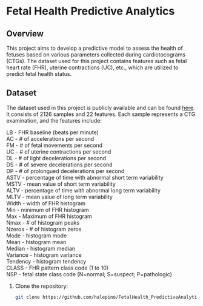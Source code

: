 # Fetal Health Predictive Analytics

## Overview

This project aims to develop a predictive model to assess the health of fetuses based on various parameters collected during cardiotocograms (CTGs). The dataset used for this project contains features such as fetal heart rate (FHR), uterine contractions (UC), etc., which are utilized to predict fetal health status.

## Dataset

The dataset used in this project is publicly available and can be found [here](https://www.kaggle.com/datasets/andrewmvd/fetal-health-classification). 
It consists of 2126 samples and 22 features. Each sample represents a CTG examination, and the features include:

LB - FHR baseline (beats per minute)  
AC - # of accelerations per second  
FM - # of fetal movements per second  
UC - # of uterine contractions per second  
DL - # of light decelerations per second  
DS - # of severe decelerations per second  
DP - # of prolongued decelerations per second  
ASTV - percentage of time with abnormal short term variability  
MSTV - mean value of short term variability  
ALTV - percentage of time with abnormal long term variability  
MLTV - mean value of long term variability  
Width - width of FHR histogram  
Min - minimum of FHR histogram  
Max - Maximum of FHR histogram   
Nmax - # of histogram peaks  
Nzeros - # of histogram zeros  
Mode - histogram mode  
Mean - histogram mean  
Median - histogram median  
Variance - histogram variance  
Tendency - histogram tendency  
CLASS - FHR pattern class code (1 to 10)   
NSP - fetal state class code (N=normal; S=suspect; P=pathologic)


1. Clone the repository:
   ```bash
   git clone https://github.com/halepino/FetalHealth_PredictiveAnalytics.git
